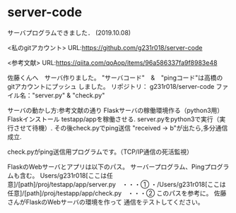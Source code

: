 # server-code


サーバプログラムできました．   (2019.10.08)


<私のgitアカウント>
URL:https://github.com/g231r018/server-code

<参考文献>
URL:https://qiita.com/qoAop/items/96a586337fa9f8983e48

佐藤くんへ　サーバ作りました。
"サーバコード"　&　"pingコード"は高橋のgitアカウントにプッシュ しました。
リポジトリ：   g231r018/server-code
ファイル名："server.py" & "check.py"

サーバの動かし方:参考文献の通り
Flaskサーバの稼働環境作る（python3用）　Flaskインストール
testapp/appを稼働させる. server.pyをpython3で実行（実行させて待機）. その後check.pyでping送信
"received -> b"が出たら,多分通信成立.
 
check.pyがping送信用プログラムです。（TCP/IP通信の死活監視）

FlaskのWebサーバとアプリは以下のパス。
サーバープログラム、Pingプログラムも含む。
Users/g231r018[ここは任意]/[path]/proj/testapp/app/server.py　・・・①
・/Users/g231r018[ここは任意]/[path]/proj/testapp/app/check.py　・・・②
このパスを参考に。
佐藤さんがFlaskのWebサーバの環境を作って
通信をテストしてください。


